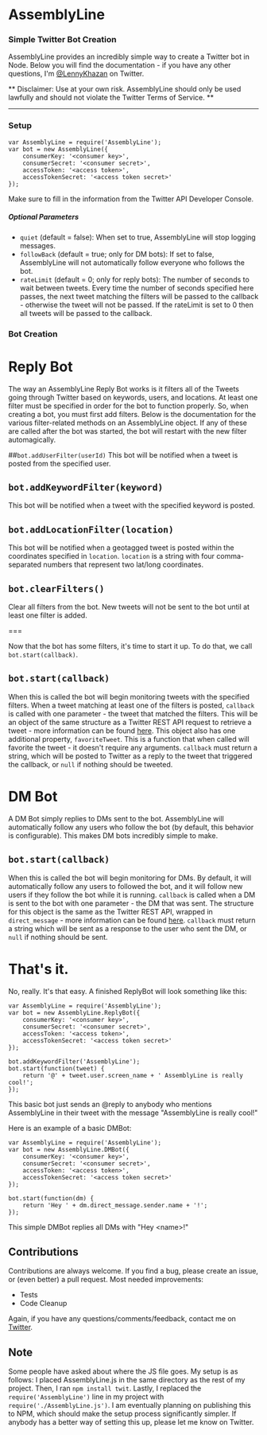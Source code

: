 # AssemblyLine
### Simple Twitter Bot Creation


AssemblyLine provides an incredibly simple way to create a Twitter bot in Node. Below you will find the documentation  - if you have any other questions, I'm [@LennyKhazan](http://twitter.com/LennyKhazan) on Twitter.

** Disclaimer: Use at your own risk. AssemblyLine should only be used lawfully and should not violate the Twitter Terms of Service. **

---

### Setup

    var AssemblyLine = require('AssemblyLine');
    var bot = new AssemblyLine({
	    consumerKey: '<consumer key>',
    	consumerSecret: '<consumer secret>',
    	accessToken: '<access token>',
    	accessTokenSecret: '<access token secret>'
    });

Make sure to fill in the information from the Twitter API Developer Console.

##### Optional Parameters
- `quiet` (default = false): When set to true, AssemblyLine will stop logging messages.
- `followBack` (default = true; only for DM bots): If set to false, AssemblyLine will not automatically follow everyone who follows the bot.
- `rateLimit` (default = 0; only for reply bots): The number of seconds to wait between tweets. Every time the number of seconds specified here passes, the next tweet matching the filters will be passed to the callback - otherwise the tweet will not be passed. If the rateLimit is set to 0 then all tweets will be passed to the callback.

### Bot Creation

# Reply Bot
The way an AssemblyLine Reply Bot works is it filters all of the Tweets going through Twitter based on keywords, users, and locations. At least one filter must be specified in order for the bot to function properly. So, when creating a bot, you must first add filters. Below is the documentation for the various filter-related methods on an AssemblyLine object. If any of these are called after the bot was started, the bot will restart with the new filter automagically.


##`bot.addUserFilter(userId)`
This bot will be notified when a tweet is posted from the specified user.

## `bot.addKeywordFilter(keyword)`
This bot will be notified when a tweet with the specified  keyword is posted.

## `bot.addLocationFilter(location)`
This bot will be notified when a geotagged tweet is posted within the coordinates specified in `location`. `location` is a string with four comma-separated numbers that represent two lat/long coordinates.

## `bot.clearFilters()`
Clear all filters from the bot. New tweets will not be sent to the bot until at least one filter is added.

===

Now that the bot has some filters, it's time to start it up. To do that, we call `bot.start(callback)`.

## `bot.start(callback)`
When this is called the bot will begin monitoring tweets with the specified filters. When a tweet matching at least one of the filters is posted, `callback` is called with one parameter - the tweet that matched the filters. This will be an object of the same structure as a Twitter REST API request to retrieve a tweet - more information can be found [here](https://dev.twitter.com/docs/api/1.1/get/statuses/show/%3Aid). This object also has one additional property, `favoriteTweet`. This is a function that when called will favorite the tweet - it doesn't require any arguments. `callback` must return a string, which will be posted to Twitter as a reply to the tweet that triggered the callback, or `null` if nothing should be tweeted.

# DM Bot
A DM Bot simply replies to DMs sent to the bot. AssemblyLine will automatically follow any users who follow the bot (by default, this behavior is configurable). This makes DM bots incredibly simple to make.

## `bot.start(callback)`
When this is called the bot will begin monitoring for DMs. By default, it will automatically follow any users to followed the bot, and it will follow new users if they follow the bot while it is running. `callback` is called when a DM is sent to the bot with one parameter - the DM that was sent. The structure for this object is the same as the Twitter REST API, wrapped in `direct_message` - more information can be found [here](https://dev.twitter.com/docs/api/1.1/get/direct_messages/show). `callback` must return a string which will be sent as a response to the user who sent the DM, or `null` if nothing should be sent.

# That's it.

No, really. It's that easy. A finished ReplyBot will look something like this: 

    var AssemblyLine = require('AssemblyLine');
    var bot = new AssemblyLine.ReplyBot({
	    consumerKey: '<consumer key>',
    	consumerSecret: '<consumer secret>',
	    accessToken: '<access token>',
    	accessTokenSecret: '<access token secret>'
    });

    bot.addKeywordFilter('AssemblyLine');
    bot.start(function(tweet) {
	    return '@' + tweet.user.screen_name + ' AssemblyLine is really cool!';
    });

This basic bot just sends an @reply to anybody who mentions AssemblyLine in their tweet with the message "AssemblyLine is really cool!"

Here is an example of a basic DMBot:

    var AssemblyLine = require('AssemblyLine');
    var bot = new AssemblyLine.DMBot({
        consumerKey: '<consumer key>',
    	consumerSecret: '<consumer secret>',
	    accessToken: '<access token>',
    	accessTokenSecret: '<access token secret>'
    });
    
    bot.start(function(dm) {
        return 'Hey ' + dm.direct_message.sender.name + '!';
    });

This simple DMBot replies all DMs with "Hey \<name\>!"

## Contributions

Contributions are always welcome. If you find a bug, please create an issue, or (even better) a pull request. Most needed improvements:

- Tests
- Code Cleanup

Again, if you have any questions/comments/feedback, contact me on [Twitter](http://twitter.com/LennyKhazan).

## Note
Some people have asked about where the JS file goes. My setup is as follows: I placed AssemblyLine.js in the same directory as the rest of my project. Then, I ran `npm install twit`. Lastly, I replaced the `require('AssemblyLine')` line in my project with `require('./AssemblyLine.js')`. I am eventually planning on publishing this to NPM, which should make the setup process significantly simpler. If anybody has a better way of setting this up, please let me know on Twitter.
